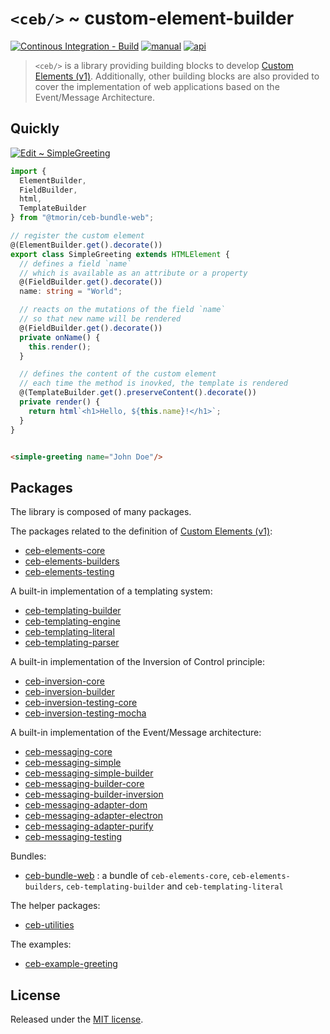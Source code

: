 # `<ceb/>` ~ custom-element-builder

[![Continous Integration - Build](https://github.com/tmorin/ceb/actions/workflows/ci-build.yaml/badge.svg)](https://github.com/tmorin/ceb/actions/workflows/ci-build.yaml)
[![manual](https://img.shields.io/badge/-manual-informational.svg)](https://tmorin.github.io/ceb/)
[![api](https://img.shields.io/badge/-api-informational.svg)](https://tmorin.github.io/ceb/api)

> `<ceb/>` is a library providing building blocks to develop [Custom Elements (v1)]. Additionally, other building blocks are also provided to cover the implementation of web applications based on the Event/Message Architecture.

## Quickly

[![Edit <ceb/> ~ SimpleGreeting](https://codesandbox.io/static/img/play-codesandbox.svg)](https://codesandbox.io/s/ceb-simplegreeting-unj2w?fontsize=14&hidenavigation=1&theme=dark)

```typescript
import {
  ElementBuilder,
  FieldBuilder,
  html,
  TemplateBuilder
} from "@tmorin/ceb-bundle-web";

// register the custom element
@(ElementBuilder.get().decorate())
export class SimpleGreeting extends HTMLElement {
  // defines a field `name`
  // which is available as an attribute or a property
  @(FieldBuilder.get().decorate())
  name: string = "World";

  // reacts on the mutations of the field `name`
  // so that new name will be rendered
  @(FieldBuilder.get().decorate())
  private onName() {
    this.render();
  }

  // defines the content of the custom element
  // each time the method is inovked, the template is rendered
  @(TemplateBuilder.get().preserveContent().decorate())
  private render() {
    return html`<h1>Hello, ${this.name}!</h1>`;
  }
}
```

```html

<simple-greeting name="John Doe"/>
```

## Packages

The library is composed of many packages.

The packages related to the definition of [Custom Elements (v1)]:

- [ceb-elements-core](./packages/ceb-elements-core)
- [ceb-elements-builders](./packages/ceb-elements-builders)
- [ceb-elements-testing](./packages/ceb-elements-testing)

A built-in implementation of a templating system:

- [ceb-templating-builder](./packages/ceb-templating-builder)
- [ceb-templating-engine](./packages/ceb-templating-engine)
- [ceb-templating-literal](./packages/ceb-templating-literal)
- [ceb-templating-parser](./packages/ceb-templating-parser)

A built-in implementation of the Inversion of Control principle:

- [ceb-inversion-core](./packages/ceb-inversion-core)
- [ceb-inversion-builder](./packages/ceb-inversion-builder)
- [ceb-inversion-testing-core](./packages/ceb-inversion-testing-core)
- [ceb-inversion-testing-mocha](./packages/ceb-inversion-testing-mocha)

A built-in implementation of the Event/Message architecture:

- [ceb-messaging-core](./packages/ceb-messaging-core)
- [ceb-messaging-simple](./packages/ceb-messaging-simple)
- [ceb-messaging-simple-builder](./packages/ceb-messaging-simple-builder)
- [ceb-messaging-builder-core](./packages/ceb-messaging-builder-core)
- [ceb-messaging-builder-inversion](./packages/ceb-messaging-builder-inversion)
- [ceb-messaging-adapter-dom](./packages/ceb-messaging-adapter-dom)
- [ceb-messaging-adapter-electron](./packages/ceb-messaging-adapter-electron)
- [ceb-messaging-adapter-purify](./packages/ceb-messaging-adapter-purify)
- [ceb-messaging-testing](./packages/ceb-messaging-testing)

Bundles:

- [ceb-bundle-web](./packages/ceb-bundle-web) : a bundle of `ceb-elements-core`, `ceb-elements-builders`, `ceb-templating-builder` and `ceb-templating-literal`

The helper packages:

- [ceb-utilities](./packages/ceb-elements-testing)

The examples:

- [ceb-example-greeting](./packages/ceb-example-greeting)

## License

Released under the [MIT license].

[Custom Elements (v1)]: https://html.spec.whatwg.org/multipage/custom-elements.html

[MIT license]: http://opensource.org/licenses/MIT
